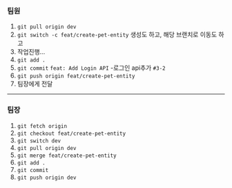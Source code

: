 
### 팀원

1. `git pull origin dev` 
2. `git switch -c feat/create-pet-entity`
	생성도 하고, 해당 브랜치로 이동도 하고
3. 작업진행...
4. `git add .`
5. `git commit`
	`feat: Add Login API`
	-로그인 api추가
	`#3-2`
6. `git push origin feat/create-pet-entity`
7. 팀장에게 전달


---


### 팀장

1. `git fetch origin`
2. `git checkout feat/create-pet-entity`
3. `git switch dev`
4. `git pull origin dev`
5. `git merge feat/create-pet-entity`
6. `git add .`
7. `git commit`
8. `git push origin dev`


